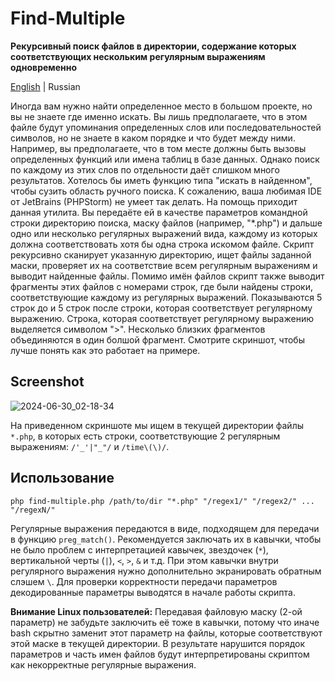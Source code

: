 # Find-Multiple
**Рекурсивный поиск файлов в директории, содержание которых соответствующих нескольким регулярным выражениям одновременно**

[English](README.md) | Russian

Иногда вам нужно найти определенное место в большом проекте, но вы не знаете где именно искать. Вы лишь предполагаете, что в этом файле будут упоминания определенных слов или последовательностей символов, но не знаете в каком порядке и что будет между ними. Например, вы предполагаете, что в том месте должны быть вызовы определенных функций или имена таблиц в базе данных. Однако поиск по каждому из этих слов по отдельности даёт слишком много результатов. Хотелось бы иметь функцию типа "искать в найденном", чтобы сузить область ручного поиска. К сожалению, ваша любимая IDE от JetBrains (PHPStorm) не умеет так делать. На помощь приходит данная утилита. Вы передаёте ей в качестве параметров командной строки директорию поиска, маску файлов (например, "*.php") и дальше одно или несколько регулярных выражений вида, каждому из которых должна соответствовать хотя бы одна строка искомом файле. Скрипт рекурсивно сканирует указанную директорию, ищет файлы заданной маски, проверяет их на соответствие всем регулярным выражениям и выводит найденные файлы. Помимо имён файлов скрипт также выводит фрагменты этих файлов с номерами строк, где были найдены строки, соответствующие каждому из регулярных выражений. Показываются 5 строк до и 5 строк после строки, которая соответствует регулярному выражению. Строка, которая соответствует регулярному выражению выделяется символом ">". Несколько близких фрагментов объединяются в один болшой фрагмент. Смотрите скриншот, чтобы лучше понять как это работает на примере.

## Screenshot
![2024-06-30_02-18-34](https://github.com/gugglegum/find-multiple/assets/1580712/020740cb-5cb9-4541-896f-08635cd86e3b)

На приведенном скриншоте мы ищем в текущей директории файлы `*.php`, в которых есть строки, соответствующие 2 регулярным выражениям: `/'_'|"_"/` и `/time\(\)/`.

## Использование

```shell
php find-multiple.php /path/to/dir "*.php" "/regex1/" "/regex2/" ... "/regexN/"
```

Регулярные выражения передаются в виде, подходящем для передачи в функцию `preg_match()`. Рекомендуется заключать их в кавычки, чтобы не было проблем с интерпретацией кавычек, звездочек (`*`), вертикальной черты (`|`), `<`, `>`, `&` и т.д. При этом кавычки внутри регулярного выражения нужно дополнительно экранировать обратным слэшем `\`. Для проверки корректности передачи параметров декодированные параметры выводятся в начале работы скрипта.

**Внимание Linux пользователей:** Передавая файловую маску (2-ой параметр) не забудьте заключить её тоже в кавычки, потому что иначе bash скрытно заменит этот параметр на файлы, которые соответствуют этой маске в текущей директории. В результате нарушится порядок параметров и часть имен файлов будут интерпретированы скриптом как некорректные регулярные выражения.

